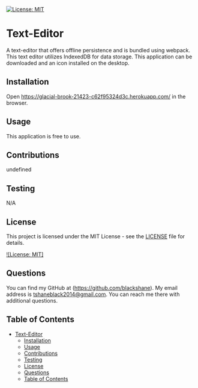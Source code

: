 [![License: MIT](https://img.shields.io/badge/License-MIT-yellow.svg)](https://opensource.org/licenses/MIT)
  # Text-Editor
  A text-editor that offers offline persistence and is bundled using webpack. This text editor utilizes IndexedDB for data storage. This application can be downloaded and an icon installed on the desktop.
  ## Installation
  Open https://glacial-brook-21423-c62f95324d3c.herokuapp.com/ in the browser.
  ## Usage
  This application is free to use.
  ## Contributions 
  undefined
  ## Testing
  N/A

## License

This project is licensed under the MIT License - see the [LICENSE](LICENSE) file for details.

[![License: MIT]](https://opensource.org/licenses/MIT)
## Questions
You can find my GitHub at (https://github.com/blackshane).
My email address is tshaneblack2014@gmail.com. You can reach me there with additional questions. 
 

## Table of Contents

- [Text-Editor](#text-editor)
  - [Installation](#installation)
  - [Usage](#usage)
  - [Contributions](#contributions)
  - [Testing](#testing)
  - [License](#license)
  - [Questions](#questions)
  - [Table of Contents](#table-of-contents)

